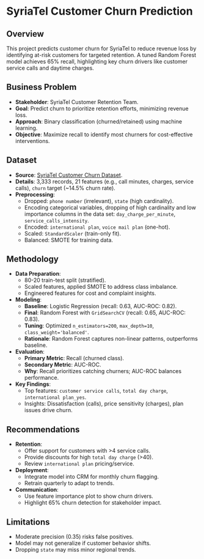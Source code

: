 # SyriaTel Customer Churn Prediction

## Overview
This project predicts customer churn for SyriaTel to reduce revenue loss by identifying at-risk customers for targeted retention. A tuned Random Forest model achieves 65% recall, highlighting key churn drivers like customer service calls and daytime charges.

## Business Problem
- **Stakeholder**: SyriaTel Customer Retention Team.
- **Goal**: Predict churn to prioritize retention efforts, minimizing revenue loss.
- **Approach**: Binary classification (churned/retained) using machine learning.
- **Objective**: Maximize recall to identify most churners for cost-effective interventions.

## Dataset
- **Source**: [SyriaTel Customer Churn Dataset](https://www.kaggle.com/datasets/becksddf/churn-in-telecoms-dataset).
- **Details**: 3,333 records, 21 features (e.g., call minutes, charges, service calls), `churn` target (~14.5% churn rate).
- **Preprocessing**:
  - Dropped: `phone number` (irrelevant), `state` (high cardinality).
  - Encoding categorical variables, dropping of high cardinality and low importance columns in the data set: `day_charge_per_minute`, `service_calls_intensity`.
  - Encoded: `international plan`, `voice mail plan` (one-hot).
  - Scaled: `StandardScaler` (train-only fit).
  - Balanced: SMOTE for training data.

## Methodology
- **Data Preparation**:
  - 80-20 train-test split (stratified).
  - Scaled features, applied SMOTE to address class imbalance.
  - Engineered features for cost and complaint insights.
- **Modeling**:
  - **Baseline**: Logistic Regression (recall: 0.63, AUC-ROC: 0.82).
  - **Final**: Random Forest with `GridSearchCV` (recall: 0.65, AUC-ROC: 0.83).
  - **Tuning**: Optimized `n_estimators=200`, `max_depth=10`, `class_weight='balanced'`.
  - **Rationale**: Random Forest captures non-linear patterns, outperforms baseline.
- **Evaluation**:
  - **Primary Metric**: Recall (churned class).
  - **Secondary Metric**: AUC-ROC.
  - **Why**: Recall prioritizes catching churners; AUC-ROC balances performance.
- **Key Findings**:
  - Top features: `customer service calls`, `total day charge`, `international plan_yes`.
  - Insights: Dissatisfaction (calls), price sensitivity (charges), plan issues drive churn.

## Recommendations
- **Retention**:
  - Offer support for customers with >4 service calls.
  - Provide discounts for high `total day charge` (>40).
  - Review `international plan` pricing/service.
- **Deployment**:
  - Integrate model into CRM for monthly churn flagging.
  - Retrain quarterly to adapt to trends.
- **Communication**:
  - Use feature importance plot to show churn drivers.
  - Highlight 65% churn detection for stakeholder impact.

## Limitations
- Moderate precision (0.35) risks false positives.
- Model may not generalize if customer behavior shifts.
- Dropping `state` may miss minor regional trends.
